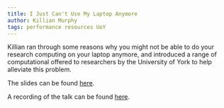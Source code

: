 ```yaml
---
title: I Just Can't Use My Laptop Anymore
author: Killian Murphy
tags: performance resources UoY
---
```


Killian ran through some reasons why you might not be able to do your research computing on your laptop anymore, and introduced a range of computational offered to researchers by the University of York to help alleviate this problem.

The slides can be found [here][slides].

A recording of the talk can be found [here][recording].

[slides]: https://researchcodingclub.github.io/slides/2021-03-17-i_just_cant_use_my_laptop_anymore.pdf
[recording]: https://eu-lti.bbcollab.com/recording/a220eb4b37f24e5ea729658408d924d6
